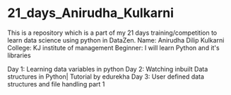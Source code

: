 # 21_days_Anirudha_Kulkarni
This is a repository which is a part of my 21 days training/competition to learn data science using python in DataZen. 
Name: Anirudha Dilip Kulkarni
College: KJ institute of management
Beginner: I will learn Python and it's libraries

Day 1: Learning data variables in python
Day 2: Watching inbuilt Data structures in Python| Tutorial by edurekha
Day 3: User defined data structures and file handling part 1

